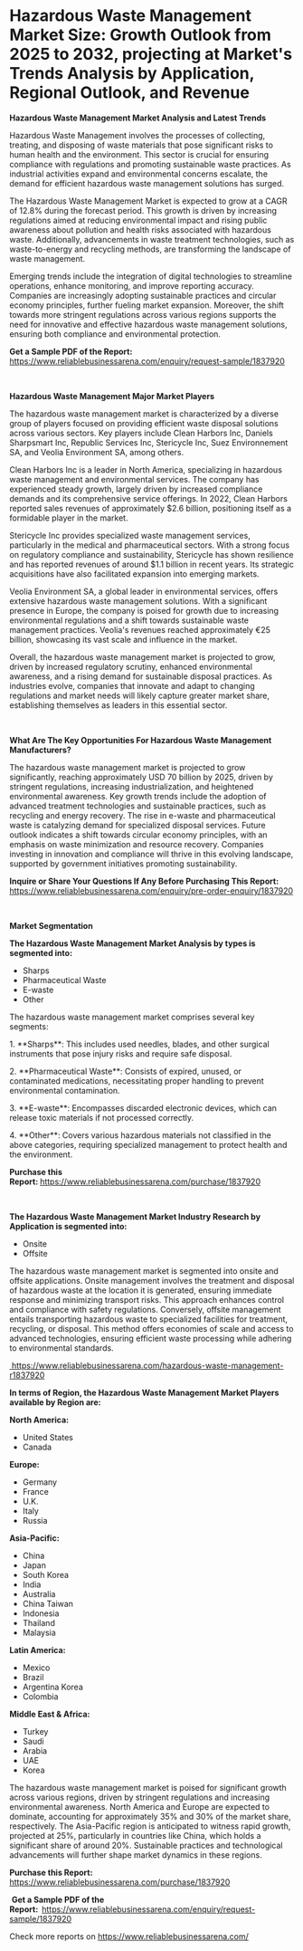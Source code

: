 <p><h1>Hazardous Waste Management Market Size: Growth Outlook from 2025 to 2032, projecting at Market's Trends Analysis by Application, Regional Outlook, and Revenue</h1></p><p><strong>Hazardous Waste Management Market Analysis and Latest Trends</strong></p>
<p><p>Hazardous Waste Management involves the processes of collecting, treating, and disposing of waste materials that pose significant risks to human health and the environment. This sector is crucial for ensuring compliance with regulations and promoting sustainable waste practices. As industrial activities expand and environmental concerns escalate, the demand for efficient hazardous waste management solutions has surged.</p><p>The Hazardous Waste Management Market is expected to grow at a CAGR of 12.8% during the forecast period. This growth is driven by increasing regulations aimed at reducing environmental impact and rising public awareness about pollution and health risks associated with hazardous waste. Additionally, advancements in waste treatment technologies, such as waste-to-energy and recycling methods, are transforming the landscape of waste management.</p><p>Emerging trends include the integration of digital technologies to streamline operations, enhance monitoring, and improve reporting accuracy. Companies are increasingly adopting sustainable practices and circular economy principles, further fueling market expansion. Moreover, the shift towards more stringent regulations across various regions supports the need for innovative and effective hazardous waste management solutions, ensuring both compliance and environmental protection.</p></p>
<p><strong>Get a Sample PDF of the Report:&nbsp;</strong> <a href="https://www.reliablebusinessarena.com/enquiry/request-sample/1837920?utm_campaign=2112&utm_medium=2&utm_source=Github&utm_content=ia&utm_term=09032025&utm_id=hazardous-waste-management">https://www.reliablebusinessarena.com/enquiry/request-sample/1837920</a></p>
<p>&nbsp;</p>
<p><strong>Hazardous Waste Management Major Market Players</strong></p>
<p><p>The hazardous waste management market is characterized by a diverse group of players focused on providing efficient waste disposal solutions across various sectors. Key players include Clean Harbors Inc, Daniels Sharpsmart Inc, Republic Services Inc, Stericycle Inc, Suez Environnement SA, and Veolia Environment SA, among others. </p><p>Clean Harbors Inc is a leader in North America, specializing in hazardous waste management and environmental services. The company has experienced steady growth, largely driven by increased compliance demands and its comprehensive service offerings. In 2022, Clean Harbors reported sales revenues of approximately $2.6 billion, positioning itself as a formidable player in the market.</p><p>Stericycle Inc provides specialized waste management services, particularly in the medical and pharmaceutical sectors. With a strong focus on regulatory compliance and sustainability, Stericycle has shown resilience and has reported revenues of around $1.1 billion in recent years. Its strategic acquisitions have also facilitated expansion into emerging markets.</p><p>Veolia Environment SA, a global leader in environmental services, offers extensive hazardous waste management solutions. With a significant presence in Europe, the company is poised for growth due to increasing environmental regulations and a shift towards sustainable waste management practices. Veolia's revenues reached approximately €25 billion, showcasing its vast scale and influence in the market.</p><p>Overall, the hazardous waste management market is projected to grow, driven by increased regulatory scrutiny, enhanced environmental awareness, and a rising demand for sustainable disposal practices. As industries evolve, companies that innovate and adapt to changing regulations and market needs will likely capture greater market share, establishing themselves as leaders in this essential sector.</p></p>
<p>&nbsp;</p>
<p><strong>What Are The Key Opportunities For Hazardous Waste Management Manufacturers?</strong></p>
<p><p>The hazardous waste management market is projected to grow significantly, reaching approximately USD 70 billion by 2025, driven by stringent regulations, increasing industrialization, and heightened environmental awareness. Key growth trends include the adoption of advanced treatment technologies and sustainable practices, such as recycling and energy recovery. The rise in e-waste and pharmaceutical waste is catalyzing demand for specialized disposal services. Future outlook indicates a shift towards circular economy principles, with an emphasis on waste minimization and resource recovery. Companies investing in innovation and compliance will thrive in this evolving landscape, supported by government initiatives promoting sustainability.</p></p>
<p><strong>Inquire or Share Your Questions If Any Before Purchasing This Report:</strong> <a href="https://www.reliablebusinessarena.com/enquiry/pre-order-enquiry/1837920?utm_campaign=2112&utm_medium=2&utm_source=Github&utm_content=ia&utm_term=09032025&utm_id=hazardous-waste-management">https://www.reliablebusinessarena.com/enquiry/pre-order-enquiry/1837920</a></p>
<p>&nbsp;</p>
<p><strong>Market Segmentation</strong></p>
<p><strong>The Hazardous Waste Management Market Analysis by types is segmented into:</strong></p>
<p><ul><li>Sharps</li><li>Pharmaceutical Waste</li><li>E-waste</li><li>Other</li></ul></p>
<p><p>The hazardous waste management market comprises several key segments: </p><p>1. **Sharps**: This includes used needles, blades, and other surgical instruments that pose injury risks and require safe disposal.</p><p>2. **Pharmaceutical Waste**: Consists of expired, unused, or contaminated medications, necessitating proper handling to prevent environmental contamination.</p><p>3. **E-waste**: Encompasses discarded electronic devices, which can release toxic materials if not processed correctly.</p><p>4. **Other**: Covers various hazardous materials not classified in the above categories, requiring specialized management to protect health and the environment.</p></p>
<p><strong>Purchase this Report:&nbsp;</strong><a href="https://www.reliablebusinessarena.com/purchase/1837920?utm_campaign=2112&utm_medium=2&utm_source=Github&utm_content=ia&utm_term=09032025&utm_id=hazardous-waste-management">https://www.reliablebusinessarena.com/purchase/1837920</a></p>
<p>&nbsp;</p>
<p><strong>The Hazardous Waste Management Market Industry Research by Application is segmented into:</strong></p>
<p><ul><li>Onsite</li><li>Offsite</li></ul></p>
<p><p>The hazardous waste management market is segmented into onsite and offsite applications. Onsite management involves the treatment and disposal of hazardous waste at the location it is generated, ensuring immediate response and minimizing transport risks. This approach enhances control and compliance with safety regulations. Conversely, offsite management entails transporting hazardous waste to specialized facilities for treatment, recycling, or disposal. This method offers economies of scale and access to advanced technologies, ensuring efficient waste processing while adhering to environmental standards.</p></p>
<p><a href="https://www.reliablebusinessarena.com/hazardous-waste-management-r1837920?utm_campaign=2112&utm_medium=2&utm_source=Github&utm_content=ia&utm_term=09032025&utm_id=hazardous-waste-management">&nbsp;https://www.reliablebusinessarena.com/hazardous-waste-management-r1837920</a></p>
<p><strong>In terms of Region, the Hazardous Waste Management Market Players available by Region are:</strong></p>
<p>
    <p> <strong> North America: </strong>
        <ul>
            <li>United States</li>
            <li>Canada</li>
        </ul>
        </p> 
    <p> <strong> Europe: </strong>
        <ul>
            <li>Germany</li>
            <li>France</li>
            <li>U.K.</li>
            <li>Italy</li>
            <li>Russia</li>
        </ul>
        </p> 
    <p> <strong> Asia-Pacific: </strong>
        <ul>
            <li>China</li>
            <li>Japan</li>
            <li>South Korea</li>
            <li>India</li>
            <li>Australia</li>
            <li>China Taiwan</li>
            <li>Indonesia</li>
            <li>Thailand</li>
            <li>Malaysia</li>
        </ul>
        </p> 
    <p> <strong> Latin America: </strong>
        <ul>
            <li>Mexico</li>
            <li>Brazil</li>
            <li>Argentina Korea</li>
            <li>Colombia</li>
        </ul>
        </p> 
    <p> <strong> Middle East & Africa: </strong>
        <ul>
            <li>Turkey</li>
            <li>Saudi</li>
            <li>Arabia</li>
            <li>UAE</li>
            <li>Korea</li>
        </ul>
    </p>
    </p>
<p><p>The hazardous waste management market is poised for significant growth across various regions, driven by stringent regulations and increasing environmental awareness. North America and Europe are expected to dominate, accounting for approximately 35% and 30% of the market share, respectively. The Asia-Pacific region is anticipated to witness rapid growth, projected at 25%, particularly in countries like China, which holds a significant share of around 20%. Sustainable practices and technological advancements will further shape market dynamics in these regions.</p></p>
<p><strong>Purchase this Report: </strong><a href="https://www.reliablebusinessarena.com/purchase/1837920?utm_campaign=2112&utm_medium=2&utm_source=Github&utm_content=ia&utm_term=09032025&utm_id=hazardous-waste-management">https://www.reliablebusinessarena.com/purchase/1837920</a></p>
<p>&nbsp;<strong>Get a Sample PDF of the Report:&nbsp;&nbsp;</strong><a href="https://www.reliablebusinessarena.com/enquiry/request-sample/1837920?utm_campaign=2112&utm_medium=2&utm_source=Github&utm_content=ia&utm_term=09032025&utm_id=hazardous-waste-management">https://www.reliablebusinessarena.com/enquiry/request-sample/1837920</a></p>
<p><strong></strong></p>
<p>Check more reports on <a href="https://www.reliablebusinessarena.com/?utm_campaign=2112&utm_medium=2&utm_source=Github&utm_content=ia&utm_term=09032025&utm_id=hazardous-waste-management">https://www.reliablebusinessarena.com/</a></p>